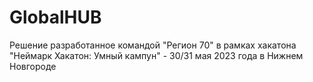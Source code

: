 # GlobalHUB
Решение разработанное командой "Регион 70" в рамках хакатона "Неймарк Хакатон: Умный кампун" - 30/31 мая 2023 года в Нижнем Новгороде
